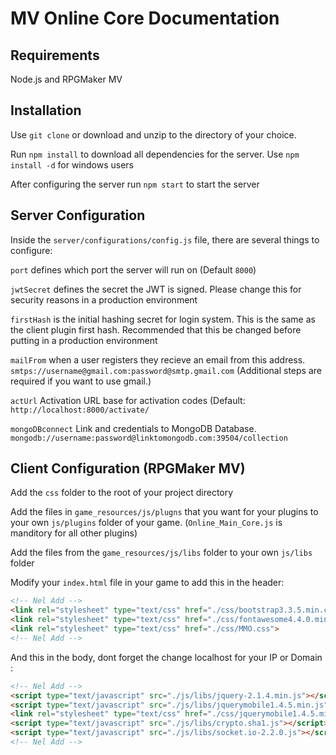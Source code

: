 MV Online Core Documentation
==========================

Requirements
-------------
Node.js and RPGMaker MV

Installation
-------------

Use `git clone` or download and unzip to the directory of your choice.

Run `npm install` to download all dependencies for the server. Use `npm install -d` for windows users

After configuring the server run `npm start` to start the server


Server Configuration
-------------

Inside the  `server/configurations/config.js` file, there are several things to configure:

`port` defines which port the server will run on (Default `8000`)

`jwtSecret` defines the secret the JWT is signed.  Please change this for security reasons in a production environment

`firstHash` is the initial hashing secret for login system.  This is the same as the client plugin first hash.  Recommended that this be changed before putting in a production environment


`mailFrom` when a user registers they recieve an email from this address.
`smtps://username@gmail.com:password@smtp.gmail.com`  (Additional steps are required if you want to use gmail.)

`actUrl`  Activation URL base for activation codes (Default:` http://localhost:8000/activate/`


`mongoDBconnect` Link and credentials to MongoDB Database. `mongodb://username:password@linktomongodb.com:39504/collection`


Client Configuration (RPGMaker MV)
-------------

Add the `css` folder to the root of your project directory

Add the files in `game_resources/js/plugns` that you want for your plugins to your own `js/plugins` folder of your game. (`Online_Main_Core.js` is manditory for all other plugins)

Add the files from the `game_resources/js/libs` folder to your own `js/libs` folder

Modify your `index.html` file in your game to add this in the header:

```html
<!-- Nel Add -->
<link rel="stylesheet" type="text/css" href="./css/bootstrap3.3.5.min.css" >
<link rel="stylesheet" type="text/css" href="./css/fontawesome4.4.0.min.css" >
<link rel="stylesheet" type="text/css" href="./css/MMO.css">
<!-- Nel Add -->
```

And this in the body, dont forget the change localhost for your IP or Domain :

```html
<!-- Nel Add -->
<script type="text/javascript" src="./js/libs/jquery-2.1.4.min.js"></script>
<script type="text/javascript" src="./js/libs/jquerymobile1.4.5.min.js"></script>
<link rel="stylesheet" type="text/css" href="./css/jquerymobile1.4.5.min.css">
<script type="text/javascript" src="./js/libs/crypto.sha1.js"></script>
<script type="text/javascript" src="./js/libs/socket.io-2.2.0.js"></script>
<!-- Nel Add -->
```
